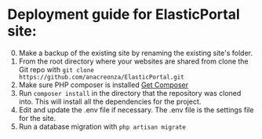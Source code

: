 # Deployment guide for ElasticPortal site:

0. Make a backup of the existing site by renaming the existing site's folder.
1. From the root directory where your websites are shared from clone the Git repo with `git clone https://github.com/anacreonza/ElasticPortal.git`
2. Make sure PHP composer is installed [Get Composer](https://getcomposer.org)
3. Run `composer install` in the directory that the repository was cloned into. This will install all the dependencies for the project.
4. Edit and update the .env file if necessary. The .env file is the settings file for the site. 
5. Run a database migration with `php artisan migrate`

